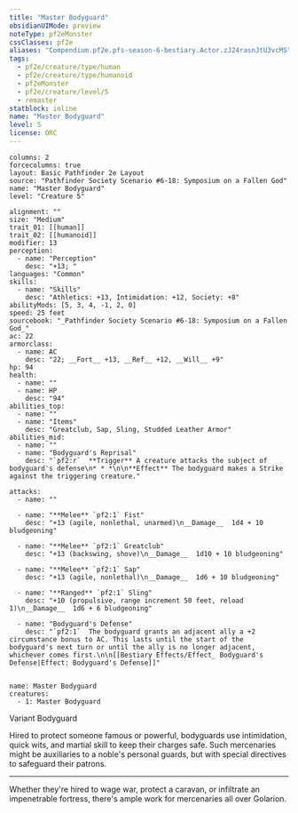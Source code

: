 ```yaml
---
title: "Master Bodyguard"
obsidianUIMode: preview
noteType: pf2eMonster
cssClasses: pf2e
aliases: "Compendium.pf2e.pfs-season-6-bestiary.Actor.zJ24rasnJtU3vcMS" 
tags:
  - pf2e/creature/type/human
  - pf2e/creature/type/humanoid
  - pf2eMonster
  - pf2e/creature/level/5
  - remaster
statblock: inline
name: "Master Bodyguard"
level: 5
license: ORC
---
```


```statblock
columns: 2
forcecolumns: true
layout: Basic Pathfinder 2e Layout
source: "Pathfinder Society Scenario #6-18: Symposium on a Fallen God"
name: "Master Bodyguard"
level: "Creature 5"

alignment: ""
size: "Medium"
trait_01: [[human]]
trait_02: [[humanoid]]
modifier: 13
perception:
  - name: "Perception"
    desc: "+13; "
languages: "Common"
skills:
  - name: "Skills"
    desc: "Athletics: +13, Intimidation: +12, Society: +8"
abilityMods: [5, 3, 4, -1, 2, 0]
speed: 25 feet
sourcebook: "_Pathfinder Society Scenario #6-18: Symposium on a Fallen God_"
ac: 22
armorclass:
  - name: AC
    desc: "22; __Fort__ +13, __Ref__ +12, __Will__ +9"
hp: 94
health:
  - name: ""
  - name: HP
    desc: "94"
abilities_top:
  - name: ""
  - name: "Items"
    desc: "Greatclub, Sap, Sling, Studded Leather Armor"
abilities_mid:
  - name: ""
  - name: "Bodyguard's Reprisal"
    desc: "`pf2:r`  **Trigger** A creature attacks the subject of bodyguard's defense\n* * *\n\n**Effect** The bodyguard makes a Strike against the triggering creature."

attacks:
  - name: ""

  - name: "**Melee** `pf2:1` Fist"
    desc: "+13 (agile, nonlethal, unarmed)\n__Damage__  1d4 + 10 bludgeoning"

  - name: "**Melee** `pf2:1` Greatclub"
    desc: "+13 (backswing, shove)\n__Damage__  1d10 + 10 bludgeoning"

  - name: "**Melee** `pf2:1` Sap"
    desc: "+13 (agile, nonlethal)\n__Damage__  1d6 + 10 bludgeoning"

  - name: "**Ranged** `pf2:1` Sling"
    desc: "+10 (propulsive, range increment 50 feet, reload 1)\n__Damage__  1d6 + 6 bludgeoning"

  - name: "Bodyguard's Defense"
    desc: "`pf2:1`  The bodyguard grants an adjacent ally a +2 circumstance bonus to AC. This lasts until the start of the bodyguard's next turn or until the ally is no longer adjacent, whichever comes first.\n\n[[Bestiary Effects/Effect_ Bodyguard's Defense|Effect: Bodyguard's Defense]]"
 
```

```encounter-table
name: Master Bodyguard
creatures:
  - 1: Master Bodyguard
```


Variant Bodyguard

Hired to protect someone famous or powerful, bodyguards use intimidation, quick wits, and martial skill to keep their charges safe. Such mercenaries might be auxiliaries to a noble's personal guards, but with special directives to safeguard their patrons.

* * *

Whether they're hired to wage war, protect a caravan, or infiltrate an impenetrable fortress, there's ample work for mercenaries all over Golarion.
